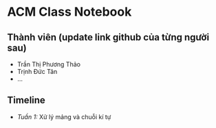 # ACM Class Notebook

## Thành viên (update link github của từng người sau)

* Trần Thị Phương Thảo
* Trịnh Đức Tân
* ...

## Timeline

* *Tuần 1:* Xử lý mảng và chuỗi kí tự
